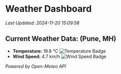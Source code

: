 
# Weather Dashboard

_Last Updated: 2024-11-20 15:09:58_

## Current Weather Data: (Pune, MH)
- **Temperature:** 19.8 °C ![Temperature Badge](https://img.shields.io/badge/Temperature-Low%20Temp-blue)
- **Wind Speed:** 4.7 km/h ![Wind Speed Badge](https://img.shields.io/badge/Wind%20Speed-Low%20Wind-blue)

*Powered by Open-Meteo API*
